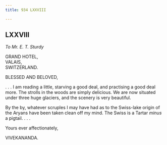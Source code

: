```yaml
---
title: 934 LXXVIII

---
```

  

  


## LXXVIII

*To Mr. E. T. Sturdy*

GRAND HOTEL,  
VALAIS,  
SWITZERLAND.

BLESSED AND BELOVED,

. . . I am reading a little, starving a good deal, and practising a good
deal more. The strolls in the woods are simply delicious. We are now
situated under three huge glaciers, and the scenery is very beautiful.

By the by, whatever scruples I may have had as to the Swiss-lake origin
of the Aryans have been taken clean off my mind. The Swiss is a Tartar
*minus* a pigtail. . . . 

Yours ever affectionately,

VIVEKANANDA.